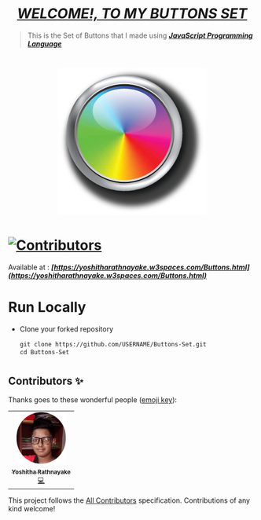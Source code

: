 # <div align="center"><a href="https://yoshitharathnayake.github.io/Buttons-Set/"><b><i>WELCOME!, TO MY BUTTONS SET</i></b></a></div> 

> This is the Set of Buttons that I made using <b><i>[JavaScript Programming Language](https://www.w3schools.com/js/)</i></b>

# <div align="center"><img src="images/Buttons.png" width="300px"></div>

# [![Contributors](https://img.shields.io/badge/Contributors-1-lawngreen.svg?style=flat-square)](#contributors-)

Available at :  <b><i>[https://yoshitharathnayake.w3spaces.com/Buttons.html](https://yoshitharathnayake.w3spaces.com/Buttons.html)</i></b>

#
# Run Locally

- Clone your forked repository
    
    ```
    git clone https://github.com/USERNAME/Buttons-Set.git
    cd Buttons-Set
    ```
     
#
## Contributors ✨

Thanks goes to these wonderful people ([emoji key](https://allcontributors.org/docs/en/emoji-key)):

<!-- ALL-CONTRIBUTORS-LIST:START - Do not remove or modify this section -->
<!-- prettier-ignore-start -->
<!-- markdownlint-disable -->
<table>
  <tr>
    <td align="center"><a href="https://yoshitharathnayake.w3spaces.com/Index.html"><img src="images/Yoshitha Rathnayake 2.png" width="100px;" alt="Yoshitha Rathnayake"/><br /><sub><b>Yoshitha Rathnayake</b></sub></a><br/><a href="https://github.com/acf-sack/sack-site/commits?author=Yoshitha-SACK" title="Code">💻</a></td>
  </tr>
</table>

<!-- markdownlint-restore -->
<!-- prettier-ignore-end -->

<!-- ALL-CONTRIBUTORS-LIST:END -->

This project follows the [All Contributors](https://github.com/all-contributors/all-contributors) specification. Contributions of any kind welcome!

